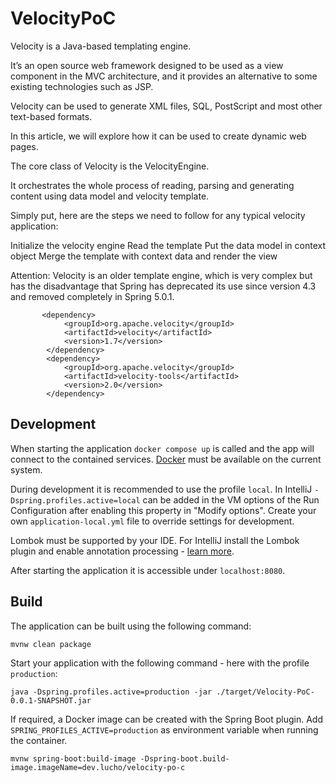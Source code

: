 # VelocityPoC

Velocity is a Java-based templating engine.

It’s an open source web framework designed to be used as a view component in the MVC architecture, and it provides an
alternative to some existing technologies such as JSP.

Velocity can be used to generate XML files, SQL, PostScript and most other text-based formats.

In this article, we will explore how it can be used to create dynamic web pages.

The core class of Velocity is the VelocityEngine.

It orchestrates the whole process of reading, parsing and generating content using data model and velocity template.

Simply put, here are the steps we need to follow for any typical velocity application:

Initialize the velocity engine
Read the template
Put the data model in context object
Merge the template with context data and render the view


Attention:
Velocity is an older template engine, which is very complex but has the disadvantage that Spring has deprecated its use since version 4.3 and removed completely in Spring 5.0.1.

```
       <dependency>
            <groupId>org.apache.velocity</groupId>
            <artifactId>velocity</artifactId>
            <version>1.7</version>
        </dependency>
        <dependency>
            <groupId>org.apache.velocity</groupId>
            <artifactId>velocity-tools</artifactId>
            <version>2.0</version>
        </dependency>
```

## Development

When starting the application `docker compose up` is called and the app will connect to the contained services.
[Docker](https://www.docker.com/get-started/) must be available on the current system.

During development it is recommended to use the profile `local`. In IntelliJ `-Dspring.profiles.active=local` can be
added in the VM options of the Run Configuration after enabling this property in "Modify options". Create your own
`application-local.yml` file to override settings for development.

Lombok must be supported by your IDE. For IntelliJ install the Lombok plugin and enable annotation processing -
[learn more](https://bootify.io/next-steps/spring-boot-with-lombok.html).

After starting the application it is accessible under `localhost:8080`.

## Build

The application can be built using the following command:

```
mvnw clean package
```

Start your application with the following command - here with the profile `production`:

```
java -Dspring.profiles.active=production -jar ./target/Velocity-PoC-0.0.1-SNAPSHOT.jar
```

If required, a Docker image can be created with the Spring Boot plugin. Add `SPRING_PROFILES_ACTIVE=production` as
environment variable when running the container.

```
mvnw spring-boot:build-image -Dspring-boot.build-image.imageName=dev.lucho/velocity-po-c
```

